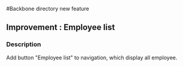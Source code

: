 #Backbone directory new feature
## Improvement : Employee list
### Description
Add button "Employee list" to navigation, which display all employee.

